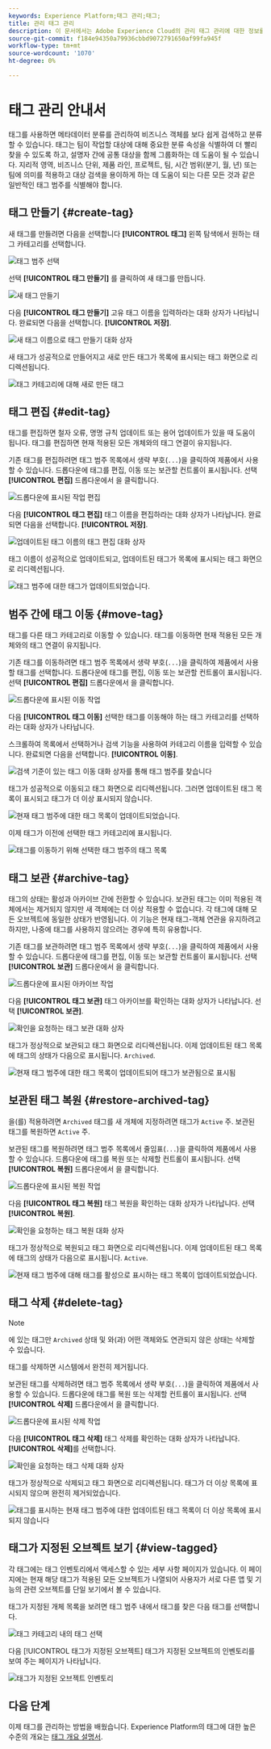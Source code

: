 ```yaml
---
keywords: Experience Platform;태그 관리;태그;
title: 관리 태그 관리
description: 이 문서에서는 Adobe Experience Cloud의 관리 태그 관리에 대한 정보를 제공합니다
source-git-commit: f184e94350a79936cbbd9072791650af99fa945f
workflow-type: tm+mt
source-wordcount: '1070'
ht-degree: 0%

---
```


# 태그 관리 안내서

태그를 사용하면 메타데이터 분류를 관리하여 비즈니스 객체를 보다 쉽게 검색하고 분류할 수 있습니다. 태그는 팀이 작업할 대상에 대해 중요한 분류 속성을 식별하여 더 빨리 찾을 수 있도록 하고, 설명자 간에 공통 대상을 함께 그룹화하는 데 도움이 될 수 있습니다. 지리적 영역, 비즈니스 단위, 제품 라인, 프로젝트, 팀, 시간 범위(분기, 월, 년) 또는 팀에 의미를 적용하고 대상 검색을 용이하게 하는 데 도움이 되는 다른 모든 것과 같은 일반적인 태그 범주를 식별해야 합니다. 

## 태그 만들기 {#create-tag}

새 태그를 만들려면 다음을 선택합니다 **[!UICONTROL 태그]** 왼쪽 탐색에서 원하는 태그 카테고리를 선택합니다.

![태그 범주 선택](./images/tag-selection.png)

선택 **[!UICONTROL 태그 만들기]** 를 클릭하여 새 태그를 만듭니다.

![새 태그 만들기](./images/new-tag.png)

다음 **[!UICONTROL 태그 만들기]** 고유 태그 이름을 입력하라는 대화 상자가 나타납니다. 완료되면 다음을 선택합니다. **[!UICONTROL 저장]**.

![새 태그 이름으로 태그 만들기 대화 상자](./images/create-tag-dialog.png)

새 태그가 성공적으로 만들어지고 새로 만든 태그가 목록에 표시되는 태그 화면으로 리디렉션됩니다.

![태그 카테고리에 대해 새로 만든 태그](./images/new-tag-listed.png)

## 태그 편집 {#edit-tag}

태그를 편집하면 철자 오류, 명명 규칙 업데이트 또는 용어 업데이트가 있을 때 도움이 됩니다. 태그를 편집하면 현재 적용된 모든 개체와의 태그 연결이 유지됩니다.

기존 태그를 편집하려면 태그 범주 목록에서 생략 부호(`...`)을 클릭하여 제품에서 사용할 수 있습니다. 드롭다운에 태그를 편집, 이동 또는 보관할 컨트롤이 표시됩니다. 선택 **[!UICONTROL 편집]** 드롭다운에서 을 클릭합니다.

![드롭다운에 표시된 작업 편집](./images/edit-action.png)

다음 **[!UICONTROL 태그 편집]** 태그 이름을 편집하라는 대화 상자가 나타납니다. 완료되면 다음을 선택합니다. **[!UICONTROL 저장]**.

![업데이트된 태그 이름의 태그 편집 대화 상자](./images/edit-dialog.png)

태그 이름이 성공적으로 업데이트되고, 업데이트된 태그가 목록에 표시되는 태그 화면으로 리디렉션됩니다.

![태그 범주에 대한 태그가 업데이트되었습니다.](./images/updated-tag-listed.png)

## 범주 간에 태그 이동 {#move-tag}

태그를 다른 태그 카테고리로 이동할 수 있습니다. 태그를 이동하면 현재 적용된 모든 개체와의 태그 연결이 유지됩니다.

기존 태그를 이동하려면 태그 범주 목록에서 생략 부호(`...`)을 클릭하여 제품에서 사용할 태그를 선택합니다. 드롭다운에 태그를 편집, 이동 또는 보관할 컨트롤이 표시됩니다. 선택 **[!UICONTROL 편집]** 드롭다운에서 을 클릭합니다.

![드롭다운에 표시된 이동 작업](./images/move-action.png)

다음 **[!UICONTROL 태그 이동]** 선택한 태그를 이동해야 하는 태그 카테고리를 선택하라는 대화 상자가 나타납니다.

스크롤하여 목록에서 선택하거나 검색 기능을 사용하여 카테고리 이름을 입력할 수 있습니다. 완료되면 다음을 선택합니다. **[!UICONTROL 이동]**.

![검색 기준이 있는 태그 이동 대화 상자를 통해 태그 범주를 찾습니다](./images/move-dialog.png)

태그가 성공적으로 이동되고 태그 화면으로 리디렉션됩니다. 그러면 업데이트된 태그 목록이 표시되고 태그가 더 이상 표시되지 않습니다.

![현재 태그 범주에 대한 태그 목록이 업데이트되었습니다.](./images/current-tag-category.png)

이제 태그가 이전에 선택한 태그 카테고리에 표시됩니다.

![태그를 이동하기 위해 선택한 태그 범주의 태그 목록](./images/moved-to-tag-category.png)

## 태그 보관 {#archive-tag}

태그의 상태는 활성과 아카이브 간에 전환할 수 있습니다. 보관된 태그는 이미 적용된 객체에서는 제거되지 않지만 새 객체에는 더 이상 적용할 수 없습니다. 각 태그에 대해 모든 오브젝트에 동일한 상태가 반영됩니다. 이 기능은 현재 태그-객체 연관을 유지하려고 하지만, 나중에 태그를 사용하지 않으려는 경우에 특히 유용합니다.

기존 태그를 보관하려면 태그 범주 목록에서 생략 부호(`...`)을 클릭하여 제품에서 사용할 수 있습니다. 드롭다운에 태그를 편집, 이동 또는 보관할 컨트롤이 표시됩니다. 선택 **[!UICONTROL 보관]** 드롭다운에서 을 클릭합니다.

![드롭다운에 표시된 아카이브 작업](./images/archive-action.png)

다음 **[!UICONTROL 태그 보관]** 태그 아카이브를 확인하는 대화 상자가 나타납니다. 선택 **[!UICONTROL 보관]**.

![확인을 요청하는 태그 보관 대화 상자](./images/archive-dialog.png)

태그가 정상적으로 보관되고 태그 화면으로 리디렉션됩니다. 이제 업데이트된 태그 목록에 태그의 상태가 다음으로 표시됩니다. `Archived`.

![현재 태그 범주에 대한 태그 목록이 업데이트되어 태그가 보관됨으로 표시됨](./images/archive-status.png)

## 보관된 태그 복원 {#restore-archived-tag}

을(를) 적용하려면 `Archived` 태그를 새 개체에 지정하려면 태그가 `Active` 주. 보관된 태그를 복원하면 `Active` 주.

보관된 태그를 복원하려면 태그 범주 목록에서 줄임표(`...`)을 클릭하여 제품에서 사용할 수 있습니다. 드롭다운에 태그를 복원 또는 삭제할 컨트롤이 표시됩니다. 선택 **[!UICONTROL 복원]** 드롭다운에서 을 클릭합니다.

![드롭다운에 표시된 복원 작업](./images/restore-action.png)

다음 **[!UICONTROL 태그 복원]** 태그 복원을 확인하는 대화 상자가 나타납니다. 선택 **[!UICONTROL 복원]**.

![확인을 요청하는 태그 복원 대화 상자](./images/restore-dialog.png)

태그가 정상적으로 복원되고 태그 화면으로 리디렉션됩니다. 이제 업데이트된 태그 목록에 태그의 상태가 다음으로 표시됩니다. `Active`.

![현재 태그 범주에 대해 태그를 활성으로 표시하는 태그 목록이 업데이트되었습니다.](./images/restored-active-status.png)

## 태그 삭제 {#delete-tag}

>[!NOTE]
>
>에 있는 태그만 `Archived` 상태 및 와(과) 어떤 객체와도 연관되지 않은 상태는 삭제할 수 있습니다.

태그를 삭제하면 시스템에서 완전히 제거됩니다.

보관된 태그를 삭제하려면 태그 범주 목록에서 생략 부호(`...`)을 클릭하여 제품에서 사용할 수 있습니다. 드롭다운에 태그를 복원 또는 삭제할 컨트롤이 표시됩니다. 선택 **[!UICONTROL 삭제]** 드롭다운에서 을 클릭합니다.

![드롭다운에 표시된 삭제 작업](./images/delete-action.png)

다음 **[!UICONTROL 태그 삭제]** 태그 삭제를 확인하는 대화 상자가 나타납니다. **[!UICONTROL 삭제]**&#x200B;를 선택합니다.

![확인을 요청하는 태그 삭제 대화 상자](./images/delete-dialog.png)

태그가 정상적으로 삭제되고 태그 화면으로 리디렉션됩니다. 태그가 더 이상 목록에 표시되지 않으며 완전히 제거되었습니다.

![태그를 표시하는 현재 태그 범주에 대한 업데이트된 태그 목록이 더 이상 목록에 표시되지 않습니다](./images/deleted-updated-list.png)

## 태그가 지정된 오브젝트 보기 {#view-tagged}

각 태그에는 태그 인벤토리에서 액세스할 수 있는 세부 사항 페이지가 있습니다. 이 페이지에는 현재 해당 태그가 적용된 모든 오브젝트가 나열되어 사용자가 서로 다른 앱 및 기능의 관련 오브젝트를 단일 보기에서 볼 수 있습니다.

태그가 지정된 개체 목록을 보려면 태그 범주 내에서 태그를 찾은 다음 태그를 선택합니다.

![태그 카테고리 내의 태그 선택](./images/view-tag-selection.png)

다음 [!UICONTROL 태그가 지정된 오브젝트] 태그가 지정된 오브젝트의 인벤토리를 보여 주는 페이지가 나타납니다.

![태그가 지정된 오브젝트 인벤토리](./images/tagged-objects.png)

## 다음 단계

이제 태그를 관리하는 방법을 배웠습니다. Experience Platform의 태그에 대한 높은 수준의 개요는 [태그 개요 설명서](../overview.md).
